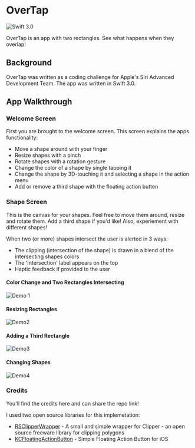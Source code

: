 # OverTap
![Swift 3.0](https://img.shields.io/badge/Swift-3.0-orange.svg)

OverTap is an app with two rectangles. See what happens when they overlap!

## Background

OverTap was written as a coding challenge for Apple's Siri Advanced Development Team. The app was written in Swift 3.0.

## App Walkthrough

### Welcome Screen

First you are brought to the welcome screen. This screen explains the apps functionality:

* Move a shape around with your finger
* Resize shapes with a pinch
* Rotate shapes with a rotation gesture
* Change the color of a shape by single tapping it
* Change the shape by 3D-touching it and selecting a shape in the action menu
* Add or remove a third shape with the floating action button 

### Shape Screen

This is the canvas for your shapes. Feel free to move them around, resize and rotate them. Add a third shape if you'd like! Also, experiement with different shapes! 

When two (or more) shapes intersect the user is alerted in 3 ways:

* The clipping (intersection of the shape) is drawn in a blend of the intersecting shapes colors
* The 'Intersection' label appears on the top
* Haptic feedback if provided to the user

#### Color Change and Two Rectangles Intersecting

![Demo 1](/demos/demo1.gif)

#### Resizing Rectangles

![Demo2](/demos/demo2.gif)

#### Adding a Third Rectangle

![Demo3](/demos/demo3.gif)

#### Changing Shapes

![Demo4](/demos/demo4.gif)

### Credits

You'll find the credits  here and can share the repo link!

I used two open source libraries for this implemetation:

* [RSClipperWrapper](https://github.com/rusty1s/RSClipperWrapper) - A small and simple wrapper for Clipper - an open source freeware library for clipping polygons
* [KCFloatingActionButton](https://github.com/kciter/KCFloatingActionButton) - Simple Floating Action Button for iOS

